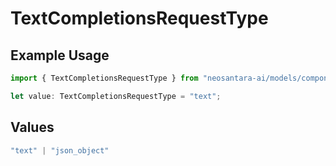 # TextCompletionsRequestType

## Example Usage

```typescript
import { TextCompletionsRequestType } from "neosantara-ai/models/components";

let value: TextCompletionsRequestType = "text";
```

## Values

```typescript
"text" | "json_object"
```